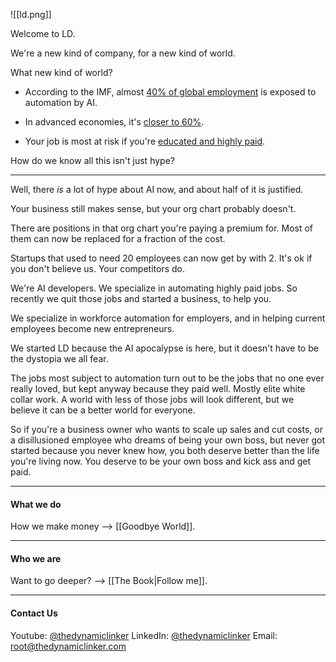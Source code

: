 ![[ld.png]]

Welcome to LD.

We're a new kind of company, for a new kind of world.

What new kind of world?

- According to the IMF, almost [40% of global employment](https://www.imf.org/en/Blogs/Articles/2024/01/14/ai-will-transform-the-global-economy-lets-make-sure-it-benefits-humanity#:~:text=Many%20studies%20have%20predicted%20the,employment%20is%20exposed%20to%20AI.) is exposed to automation by AI.

- In advanced economies, it's [closer to 60%](https://www.imf.org/en/Publications/fandd/issues/2024/06/Economic-possibilities-for-my-grandchildren-Kristalina-Georgieva#:~:text=But%20it%20also%20comes%20with,may%20simply%20be%20rendered%20obsolete.).

- Your job is most at risk if you're [educated and highly paid](https://time.com/6961559/ethan-mollick-ai-apocalypse-essay/#:~:text=Educated%20and%20highly%20paid%20workers).

How do we know all this isn't just hype?

---

Well, there _is_ a lot of hype about AI now, and about half of it is justified.

Your business still makes sense, but your org chart probably doesn't.

There are positions in that org chart you're paying a premium for. Most of them can now be replaced for a fraction of the cost.

Startups that used to need 20 employees can now get by with 2. It's ok if you don't believe us. Your competitors do.

 We're AI developers. We specialize in automating highly paid jobs. So recently we quit those jobs and started a business, to help you.

We specialize in workforce automation for employers, and in helping current employees become new entrepreneurs.

We started LD because the AI apocalypse is here, but it doesn't have to be the dystopia we all fear.

The jobs most subject to automation turn out to be the jobs that no one ever really loved, but kept anyway because they paid well. Mostly elite white collar work. A world with less of those jobs will look different, but we believe it can be a better world for everyone.

So if you're a business owner who wants to scale up sales and cut costs, or a disillusioned employee who dreams of being your own boss, but never got started because you never knew how, you both deserve better than the life you're living now. You deserve to be your own boss and kick ass and get paid.

---
#### What we do

How we make money --> [[Goodbye World]].

---
#### Who we are

Want to go deeper? --> [[The Book|Follow me]].

---
#### Contact Us

Youtube: [@thedynamiclinker](https://www.youtube.com/@thedynamiclinker)
LinkedIn: [@thedynamiclinker](https://www.linkedin.com/company/thedynamiclinker)
Email: root@thedynamiclinker.com
